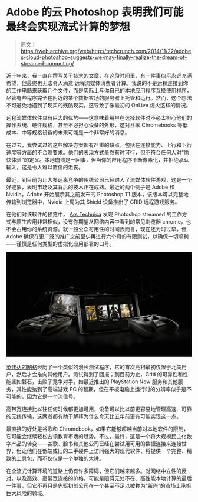 # Adobe 的云 Photoshop 表明我们可能最终会实现流式计算的梦想 

> 原文：<https://web.archive.org/web/http://techcrunch.com/2014/11/22/adobes-cloud-photoshop-suggests-we-may-finally-realize-the-dream-of-streamed-computing/>

近十年来，我一直在撰写关于技术的文章，在这段时间里，有一件事似乎永远充满希望，但最终也无法令人满意:远程流媒体消费者计算。我说的不是远程连接到你的工作电脑来获取几个文件，而是实际上与你自己的本地应用程序互换使用程序，尽管有些程序完全在附近的某个数据农场的服务器上托管和运行。然而，这个想法不可避免地遇到了现实的残酷现实，这导致了像最初的 OnLive 熄火这样的情况。

远程流媒体软件具有巨大的优势——这意味着用户在选择软件时不必太担心他们的操作系统、硬件规格，甚至不必担心设备的外形，这对谷歌 Chromebooks 等低成本、中等规格设备的未来可能是一个非常好的消息。

在过去，我尝试过的这些解决方案都有严重的缺点，包括在连接能力、上行和下行速度等方面的不合理要求。他们的表现方式虽然有时可行，但不符合任何人对“愉快体验”的定义。本地崩溃是一回事，但当你的应用程序不断像素化，并拒绝承认输入，这是令人难以置信的沮丧。

最近，到目前为止大多远离竞争的传统公司已经进入了流媒体软件游戏，这是一个好迹象，表明市场及其背后的技术正在成熟。最近的两个例子是 Adobe 和 Nvidia，Adobe 开始展示其之前发布的 Photoshop T1 版本，该版本可以完整地传输到浏览器中，Nvidia 上周为其 Shield 设备推出了 GRID 远程游戏服务。

在他们对该软件的预览中， [Ars Technica](https://web.archive.org/web/20230129070102/http://arstechnica.com/gadgets/2014/11/eyes-on-with-streaming-photoshop-adobes-plan-to-bring-ps-to-the-cloud/) 发现 Photoshop streamed 的工作方式与原生应用非常相似，没有你期望从网络内容中看到的常见浏览器 chrome，也不会占用你的系统资源。就一般公众可用性的时间表而言，现在还为时过早，但 Adobe 确保在更广泛的推广之前至少再进行六个月的有限测试，以确保一切顺利——谨慎是任何类型的虚拟化应用部署的口号。

[![GRID_NV_SHIELD_Family_wController](img/442d338263136bf79b5cd4a4c2ffc955.png)](https://web.archive.org/web/20230129070102/https://techcrunch.com/2014/11/18/nvidia-shield-tablet-android-lollipop-grid-gaming-review/)

[英伟达的网格](https://web.archive.org/web/20230129070102/https://techcrunch.com/2014/11/18/nvidia-shield-tablet-android-lollipop-grid-gaming-review/)经历了一个类似的漫长测试程序，它的首次亮相最初仅限于北美用户，然后才会推向其他用户。测试得到了回报；到目前为止，Grid 的可靠性和性能坚如磐石，击败了竞争对手，如最近推出的 PlayStation Now 服务和其他服务，其性能达到了高端游戏 PC 的预期，但在平板电脑上运行时的分辨率似乎是不可能的，因为它是一个流信号。

高带宽连接比以往任何时候都更加可用，设备可以比以前更容易地管理高速、可靠的无线传输，这两者都有助于解释为什么今天比五年前更有可能实现这一点。

最直接的好处是谷歌和 Chromebook，如果它能够超越当前对本地软件的限制，它可能会继续轻松占领教育市场的趋势。不过，最终，这是一个将大规模民主化数字产品的转变——谷歌、脸书和其他公司已经在尝试用可用的数据连接来连接世界，但让他们在低端或旧的二手硬件上访问强大的现代软件，将提供一个完整、精致的工具包，而不仅仅是一个单独的大锤。

在全流式计算环境的道路上仍有许多障碍，但它们越来越多。对网络中立性的反对，以及高效、高带宽连接的价格，可能是阻碍无处不在、高性能本地计算的最后一件事，但它不再只是先驱初创公司在一个甚至不足以被称为“新兴”的市场上承担巨大风险的领域。